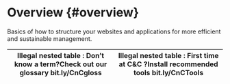 # Overview {#overview}

Basics of how to structure your websites and applications for more efficient and sustainable management.

| **Illegal nested table :** Don’t know a term?Check out our glossary bit.ly/CnCgloss | **Illegal nested table :** First time at C&amp;C ?Install recommended tools bit.ly/CnCTools |
| --- | --- |